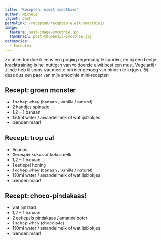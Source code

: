 ```yaml
---
title: 'Recepten: eiwit smoothies'
author: Michèle
layout: post
permalink: /recepten/recepten-eiwit-smoothies/
image:
  feature: post-image-smoothie.jpg
  thumbnail: post-thumbnail-smoothie.jpg
categories:
  - Recepten
---
```

Zo af en toe doe ik eens een poging regelmatig te sporten, en bij een beetje krachttraining is het nuttigen van voldoende eiwit best een must. Vegetariër zijnde heb ik soms wat moeite om hier genoeg van binnen te krijgen. Bij deze dus een paar van mijn smoothie mini-recepten

## Recept: groen monster

  * 1 schep whey (banaan / vanille / naturel)
  * 2 handjes spinazie
  * 1/2 &#8211; 1 banaan
  * 150ml water / amandelmelk of wat ijsblokjes
  * blenden maar!

## Recept: tropical

  * Ananas
  * Geraspte kokos of kokosmelk
  * 1/2 &#8211; 1 banaan
  * 1 eetlepel honing
  * 1 schep whey (banaan / vanille / naturel)
  * 150ml water / amandelmelk of wat ijsblokjes
  * blenden maar!

## Recept: choco-pindakaas!

  * wat lijnzaad
  * 1/2 &#8211; 1 banaan
  * 2 eetlepels pindakaas / amandelboter
  * 1 schep whey (chocolade)
  * 150ml water / amandelmelk of wat ijsblokjes
  * blenden maar!

